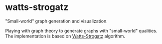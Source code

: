 # watts-strogatz
"Small-world" graph generation and visualization.

Playing with graph theory to generate graphs with "small-world" qualities. The implementation is based on 
[Watts-Strogatz](https://en.wikipedia.org/wiki/Watts%E2%80%93Strogatz_model) algorithm.
